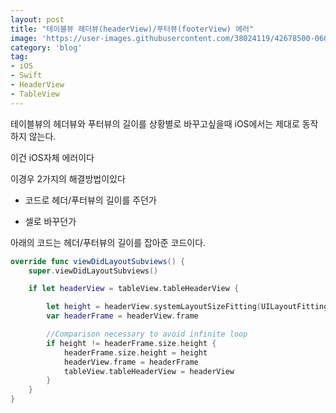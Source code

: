 ```yaml
---
layout: post
title: "테이블뷰 헤더뷰(headerView)/푸터뷰(footerView) 에러"
image: 'https://user-images.githubusercontent.com/38024119/42678500-06073b8c-86ba-11e8-8e70-74fab0c1ddb3.jpg'
category: 'blog'
tag:
- iOS
- Swift
- HeaderView
- TableView
---
```


테이블뷰의 헤더뷰와 푸터뷰의 길이를 상황별로 바꾸고싶을때 iOS에서는 제대로 동작하지 않는다.

이건 iOS자체 에러이다

이경우 2가지의 해결방법이있다

- 코드로 헤더/푸터뷰의 길이를 주던가

- 셀로 바꾸던가

아래의 코드는 헤더/푸터뷰의 길이를 잡아준 코드이다.

```swift
override func viewDidLayoutSubviews() {
    super.viewDidLayoutSubviews()

    if let headerView = tableView.tableHeaderView {

        let height = headerView.systemLayoutSizeFitting(UILayoutFittingCompressedSize).height
        var headerFrame = headerView.frame

        //Comparison necessary to avoid infinite loop
        if height != headerFrame.size.height {
            headerFrame.size.height = height
            headerView.frame = headerFrame
            tableView.tableHeaderView = headerView
        }
    }
}
```
